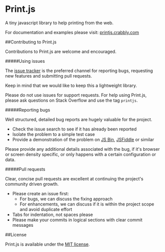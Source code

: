 # Print.js
A tiny javascript library to help printing from the web.

For documentation and examples please visit: [printjs.crabbly.com](http://printjs.crabbly.com)


##Contributing to Print.js

Contributions to Print.js are welcome and encouraged.


#####Using issues

The [issue tracker](https://github.com/crabbly/Print.js/issues) is the preferred channel for reporting bugs, requesting new features and submitting pull requests.

Keep in mind that we would like to keep this a lightweight library.

Please do not use issues for support requests. For help using Print.js, please ask questions on Stack Overflow and use the tag `printjs`.


#####Reporting bugs

Well structured, detailed bug reports are hugely valuable for the project.

 - Check the issue search to see if it has already been reported
 - Isolate the problem to a simple test case
 - Provide a demonstration of the problem on [JS Bin](http://jsbin.com), [JSFiddle](http://jsfiddle.net) or similar

Please provide any additional details associated with the bug, if it's browser or screen density specific, or only happens with a certain configuration or data.


#####Pull requests

Clear, concise pull requests are excellent at continuing the project's community driven growth.

 - Please create an issue first:
   - For bugs, we can discuss the fixing approach
   - For enhancements, we can discuss if it is within the project scope and avoid duplicate effort
 - Tabs for indentation, not spaces please
 - Please make your commits in logical sections with clear commit messages


##License

Print.js is available under the [MIT license](https://github.com/crabbly/Print.js/blob/master/LICENSE.md).
